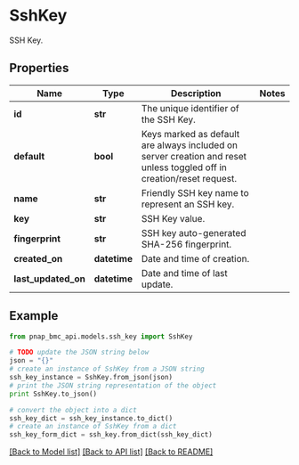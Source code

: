 # SshKey

SSH Key.

## Properties

Name | Type | Description | Notes
------------ | ------------- | ------------- | -------------
**id** | **str** | The unique identifier of the SSH Key. | 
**default** | **bool** | Keys marked as default are always included on server creation and reset unless toggled off in creation/reset request. | 
**name** | **str** | Friendly SSH key name to represent an SSH key. | 
**key** | **str** | SSH Key value. | 
**fingerprint** | **str** | SSH key auto-generated SHA-256 fingerprint. | 
**created_on** | **datetime** | Date and time of creation. | 
**last_updated_on** | **datetime** | Date and time of last update. | 

## Example

```python
from pnap_bmc_api.models.ssh_key import SshKey

# TODO update the JSON string below
json = "{}"
# create an instance of SshKey from a JSON string
ssh_key_instance = SshKey.from_json(json)
# print the JSON string representation of the object
print SshKey.to_json()

# convert the object into a dict
ssh_key_dict = ssh_key_instance.to_dict()
# create an instance of SshKey from a dict
ssh_key_form_dict = ssh_key.from_dict(ssh_key_dict)
```
[[Back to Model list]](../README.md#documentation-for-models) [[Back to API list]](../README.md#documentation-for-api-endpoints) [[Back to README]](../README.md)


